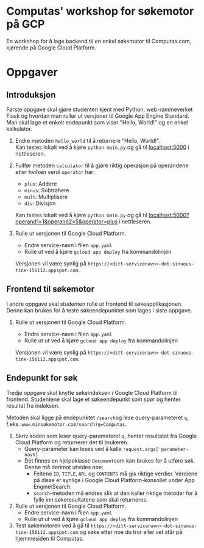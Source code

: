# Computas' workshop for søkemotor på GCP

En workshop for å lage backend til en enkel søkemotor til Computas.com, kjørende på Google Cloud Platform.

# Oppgaver

## Introduksjon

Første oppgave skal gjøre studenten kjent med Python, web-rammeverket Flask og hvordan man ruller ut versjoner
til Google App Engine Standard. Man skal lage et enkelt endepunkt som viser "Hello, World!" og en enkel kalkulator.

1. Endre metoden `hello_world` til å returnere "Hello, World!". \
Kan testes lokalt ved å kjøre `python main.py` og gå til [localhost:5000](http://localhost:5000) i nettleseren.

2. Fullfør metoden `calculator` til å gjøre riktig operasjon på operandene etter hvilken verdi `operator` har:
   * `plus`: Addere
   * `minus`: Subtrahere
   * `mult`: Multiplisere
   * `div`: Divisjon
   
   Kan testes lokalt ved å kjøre `python main.py` og gå til 
   [localhost:5000?operand1=1&operand2=5&operator=plus](http://localhost:5000?operand1=1&operand2=5&operator=plus) 
   i nettleseren.
   
3. Rulle ut versjonen til Google Cloud Platform.
   * Endre service-navn i filen `app.yaml`
   * Rulle ut ved å kjøre `gcloud app deploy` fra kommandolinjen
   
   Versjonen vil være synlig på `https://<ditt-servicenavn>-dot-sinuous-tine-156112.appspot.com`.

## Frontend til søkemotor

I andre oppgave skal studenten rulle ut frontend til søkeapplikasjonen. Denne kan brukes for å teste søkeendepunktet som 
lages i siste oppgave.

1. Rulle ut versjonen til Google Cloud Platform.
   * Endre service-navn i filen `app.yaml`
   * Rulle ut ut ved å kjøre `gcloud app deploy` fra kommandolinjen
   
   Versjonen vil være synlig på `https://<ditt-servicenavn>-dot-sinuous-tine-156112.appspot.com`.
   
## Endepunkt for søk

Tredje oppgave skal knytte søkeindeksen i Google Cloud Platform til frontend. Studentene skal lage et
søkeendepunkt som spør og henter resultat fra indeksen.

Metoden skal ligge på endepunktet `/search`og lese query-parameteret `q`, 
f.eks. `www.minsøkemotor.com/search?q=Computas`. 

1. Skriv koden som leser query-parameteret `q`, henter resultatet fra Google Cloud Platform og returnerer det til brukeren.
   * Query-parameter kan leses ved å kalle `request.args['parameter-navn]`
   * Det finnes en hjelpeklasse `Document`som kan brukes for å utføre søk. Denne må derimot utvides noe:
       * Feltene `ID`, `TITLE`, `URL` og `CONTENTS` må gis riktige verdier. 
       Verdiene på disse er synlige i Google Cloud Platform-konsollet under App Engine\Search.
       * `search`-metoden må endres slik at den kaller riktige metoder for å fylle inn søkeresultatene som
       skal returneres.
2. Rulle ut versjonen til Google Cloud Platform.
   * Endre service-navn i filen `app.yaml`
   * Rulle ut ut ved å kjøre `gcloud app deploy` fra kommandolinjen
3. Test søkemotoren ved å gå til `https://<ditt-servicenavn>-dot-sinuous-tine-156112.appspot.com` og søke
etter noe du tror eller vet står på hjemmesiden til Computas. 